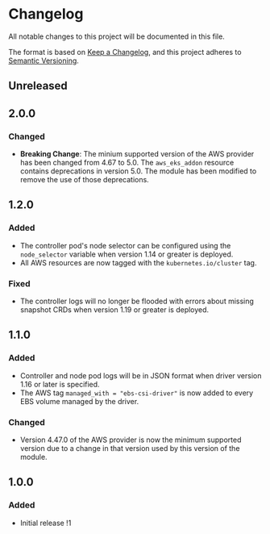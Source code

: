 # Changelog

All notable changes to this project will be documented in this file.

The format is based on [Keep a Changelog](https://keepachangelog.com/en/1.0.0/),
and this project adheres to [Semantic Versioning](https://semver.org/spec/v2.0.0.html).

## Unreleased

## 2.0.0

### Changed

- **Breaking Change**: The minium supported version of the AWS provider has been changed from 4.67 to 5.0.  The `aws_eks_addon` resource contains deprecations in version 5.0.  The module has been modified to remove the use of those deprecations.

## 1.2.0

### Added

- The controller pod's node selector can be configured using the `node_selector` variable when version 1.14 or greater is deployed.
- All AWS resources are now tagged with the `kubernetes.io/cluster` tag.

### Fixed

- The controller logs will no longer be flooded with errors about missing snapshot CRDs when version 1.19 or greater is deployed.

## 1.1.0

### Added

- Controller and node pod logs will be in JSON format when driver version 1.16 or later is specified.
- The AWS tag `managed_with = "ebs-csi-driver"` is now added to every EBS volume managed by the driver.

### Changed

- Version 4.47.0 of the AWS provider is now the minimum supported version due to a change in that version used by this version of the module.

## 1.0.0

### Added

- Initial release !1
